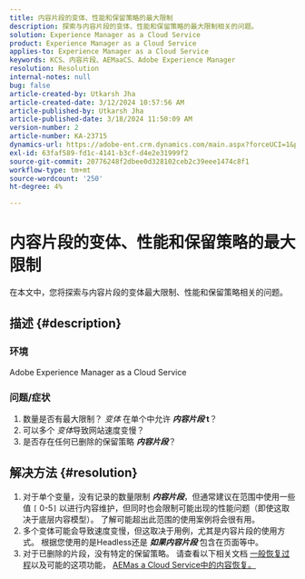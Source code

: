 ```yaml
---
title: 内容片段的变体、性能和保留策略的最大限制
description: 探索与内容片段的变体、性能和保留策略的最大限制相关的问题。
solution: Experience Manager as a Cloud Service
product: Experience Manager as a Cloud Service
applies-to: Experience Manager as a Cloud Service
keywords: KCS、内容片段、AEMaaCS、Adobe Experience Manager
resolution: Resolution
internal-notes: null
bug: false
article-created-by: Utkarsh Jha
article-created-date: 3/12/2024 10:57:56 AM
article-published-by: Utkarsh Jha
article-published-date: 3/18/2024 11:50:09 AM
version-number: 2
article-number: KA-23715
dynamics-url: https://adobe-ent.crm.dynamics.com/main.aspx?forceUCI=1&pagetype=entityrecord&etn=knowledgearticle&id=fcf6705a-5fe0-ee11-904d-6045bd0063aa
exl-id: 63faf589-fd1c-4141-b3cf-d4e2e31999f2
source-git-commit: 20776248f2dbee0d328102ceb2c39eee1474c8f1
workflow-type: tm+mt
source-wordcount: '250'
ht-degree: 4%

---
```


# 内容片段的变体、性能和保留策略的最大限制


在本文中，您将探索与内容片段的变体最大限制、性能和保留策略相关的问题。

## 描述 {#description}


### 环境

Adobe Experience Manager as a Cloud Service

### 问题/症状

1. 数量是否有最大限制？ *变体* 在单个中允许 <b>*内容片段* t</b>？
2. 可以多个 *变体*&#x200B;导致网站速度变慢？
3. 是否存在任何已删除的保留策略 <b>*内容片段</b>*？



## 解决方法 {#resolution}


1. 对于单个变量，没有记录的数量限制 <b>*内容片段</b>*，但通常建议在范围中使用一些值 `[` 0-5`]`  以进行内容维护，但同时也会限制可能出现的性能问题（即使这取决于底层内容模型）。 了解可能超出此范围的使用案例将会很有用。
2. 多个变体可能会导致速度变慢，但这取决于用例，尤其是内容片段的使用方式。 根据您使用的是Headless还是 <b>*如果内容片段</b>* 包含在页面等中。
3. 对于已删除的片段，没有特定的保留策略。 请查看以下相关文档 [一般恢复过程](https://experienceleague.adobe.com/docs/experience-cloud-kcs/kbarticles/KA-23505.html?lang=en)以及可能的这项功能， [AEMas a Cloud Service中的内容恢复。](https://experienceleague.adobe.com/docs/experience-manager-cloud-service/content/operations/restore.html?lang=zh-Hans)
